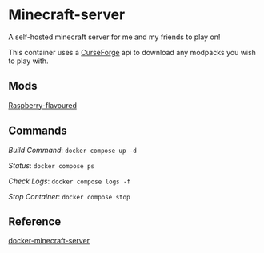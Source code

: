 # Minecraft-server

A self-hosted minecraft server for me and my friends to play on!

This container uses a [CurseForge](https://www.curseforge.com) api to download any modpacks you wish to play with.

## Mods
[Raspberry-flavoured](https://www.curseforge.com/minecraft/modpacks/raspberry-flavoured)
 

 ## Commands
 
 _Build Command_: `docker compose up -d`
 
 _Status_: `docker compose ps`
 
_Check Logs_: `docker compose logs -f`

_Stop Container_: `docker compose stop`

## Reference
[docker-minecraft-server](https://github.com/itzg/docker-minecraft-server?tab=readme-ov-file)
